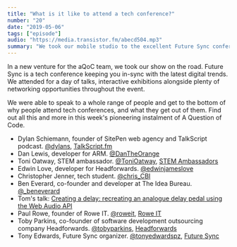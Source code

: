 ```yaml
---
title: "What is it like to attend a tech conference?"
number: "20"
date: "2019-05-06"
tags: ["episode"]
audio: "https://media.transistor.fm/abecd504.mp3"
summary: "We took our mobile studio to the excellent Future Sync conference."
---
```


In a new venture for the aQoC team, we took our show on the road. Future Sync is a tech conference keeping you in-sync with the latest digital trends. We attended for a day of talks, interactive exhibitions alongside plenty of networking opportunities throughout the event.

We were able to speak to a whole range of people and get to the bottom of why people attend tech conferences, and what they get out of them. Find out all this and more in this week's pioneering instalment of A Question of Code.

* Dylan Schiemann, founder of SitePen web agency and TalkScript podcast. [@dylans](https://twitter.com/dylans), [TalkScript.fm](https://www.sitepen.com/blog/category/podcast/)
* Dan Lewis, developer for ARM. [@DanTheOrange](https://twitter.com/DanTheOrange)
* Toni Oatway, STEM ambassador. [@ToniOatway](https://twitter.com/ToniOatway), [STEM Ambassadors](https://www.stem.org.uk/stem-ambassadors)
* Edwin Love, developer for Headforwards. [@edwinjameslove](https://twitter.com/edwinjameslove)
* Christopher Jenner, tech student. [@chris_CBI](https://twitter.com/chris_CBI)
* Ben Everard, co-founder and developer at The Idea Bureau. [@_beneverard](https://twitter.com/_beneverard)
* Tom's talk: [Creating a delay: recreating an analogue delay pedal using the Web Audio API](https://hardcore-jang-f0e618.netlify.com/)
* Paul Rowe, founder of Rowe IT. [@roweit](https://twitter.com/roweit), [Rowe IT](https://www.roweit.co.uk/)
* Toby Parkins, co-founder of software development outsourcing company Headforwards. [@tobyparkins](https://twitter.com/tobyparkins), [Headforwards](https://www.headforwards.com/)
* Tony Edwards, Future Sync organizer. [@tonyedwardspz](https://twitter.com/tonyedwardspz), [Future Sync](https://futuresync.co.uk/)
